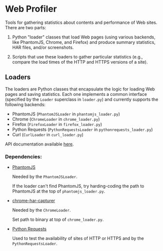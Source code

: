 Web Profiler
============

Tools for gathering statistics about contents and performance of Web sites.
There are two parts:

1. Python "loader" classes that load Web pages (using various backends, like
PhantomJS, Chrome, and Firefox) and produce summary statistics, HAR files,
and/or screenshots.

2. Scripts that use these loaders to gather particular statistics (e.g.,
compare the load times of the HTTP and HTTPS versions of a site).


Loaders
-------

The loaders are Python classes that encapsulate the logic for loading Web pages
and saving statistics. Each one implements a common interface (specified by the
`Loader` superclass in `loader.py`) and currently supports the following
backends:

* PhantomJS (`PhantomJSLoader` in `phantomjs_loader.py`)
* Chrome (`ChromeLoader` in `chrome_loader.py`)
* Firefox (`FirefoxLoader` in `firefox_loader.py`)
* Python Requests (`PythonRequestsLoader` in `pythonrequests_loader.py`)
* Curl (`CurlLoader` in `curl_loader.py`)

API documentation available [here](http://webloader.readthedocs.org/en/latest/).
	
	
### Dependencies:

* [PhantomJS](http://phantomjs.org)

	Needed by the `PhantomJSLoader`.

	If the loader can't find PhantomJS, try harding-coding the path to
	PhantomJS at the top of `phantomjs_loader.py`.
	
* [chrome-har-capturer](https://github.com/cyrus-and/chrome-har-capturer)

	Needed by the `ChromeLoader`.

	Set path to binary at top of `chrome_loader.py`.

* [Python Requests](http://docs.python-requests.org)

    Used to test the availability of sites of HTTP or HTTPS and by the 
    `PythonRequestsLoader`.
